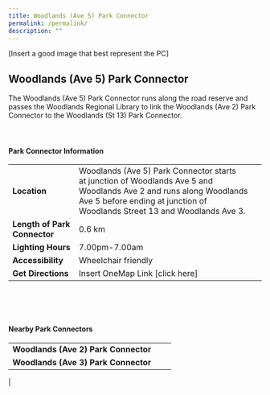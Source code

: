 ```yaml
---
title: Woodlands (Ave 5) Park Connector
permalink: /permalink/
description: ""
---
```

[Insert a good image that best represent the PC]

## Woodlands (Ave 5) Park Connector

The Woodlands (Ave 5) Park Connector runs along the road reserve and passes the Woodlands Regional Library to link the Woodlands (Ave 2) Park Connector to the Woodlands (St 13) Park Connector.
<br>
<br>
<br>

#### Park Connector Information
|  |  |  |
| -------- | -------- | -------- |
| **Location** | Woodlands (Ave 5) Park Connector starts at&nbsp;junction of Woodlands Ave 5 and Woodlands Ave 2&nbsp;and runs along&nbsp;Woodlands Ave 5&nbsp;before ending at&nbsp;junction of Woodlands Street 13 and Woodlands Ave 3. |  |
| **Length of Park Connector** | 0.6 km |  |
| **Lighting Hours** | 7.00pm-7.00am | |
| **Accessibility** | Wheelchair friendly | |
| **Get Directions** | Insert OneMap Link [click here] | |

<br>
<br>
<br>	

#### Nearby Park Connectors
|   |  |  |
| -------- | -------- | -------- |
| **Woodlands (Ave 2) Park Connector** | | |
| **Woodlands (Ave 3) Park Connector** | | |
|